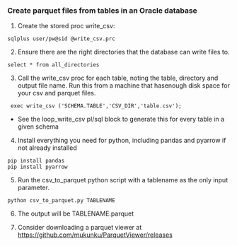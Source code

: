 ### Create parquet files from tables in an Oracle database
1. Create the stored proc write_csv:
```
sqlplus user/pw@sid @write_csv.prc
```
2. Ensure there are the right directories that the database can write files to.
```
select * from all_directories
```
3. Call the write_csv proc for each table, noting the table, directory and output file name. Run this from a machine that hasenough disk space for your csv and parquet files.
```
 exec write_csv ('SCHEMA.TABLE','CSV_DIR','table.csv');
``` 
  - See the loop_write_csv pl/sql block to generate this for every table in a given schema
4. Install everything you need for python, including pandas and pyarrow if not already installed
```
pip install pandas
pip install pyarrow
```
5. Run the csv_to_parquet python script with a tablename as the only input parameter.
```
python csv_to_parquet.py TABLENAME
```
6. The output will be TABLENAME.parquet

7. Consider downloading a parquet viewer at https://github.com/mukunku/ParquetViewer/releases
